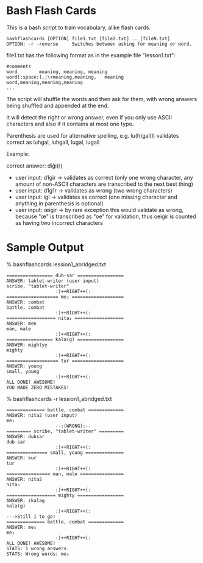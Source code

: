 Bash Flash Cards
================

This is a bash script to train vocabulary, alike flash cards.

	bashflashcards [OPTION] file1.txt [file2.txt] .. [fileN.txt]  
	OPTION: -r -reverse		Switches between asking for meaning or word.  

file1.txt has the following format as in the example file "lesson1.txt":  

	#comments  
	word		meaning, meaning, meaning  
	word[:space:],;\+meaning,meaning,	meaning
	word,meaning,meaning,meaning
	...  

The script will shuffle the words and then ask for them, with wrong answers being shuffled and appended at the end.  

It will detect the right or wrong answer, even if you only use ASCII characters and also if it contains at most one typo. 

Parenthesis are used for alternative spelling, e.g. lu(h)gal(l) validates correct as luhgal, luhgall, lugal, lugall

Example:   

correct answer: diĝi(r)  
* user input: d1gir -> validates as correct (only one wrong character, any amount of non-ASCII characters are transcribed to the next best thing)  
* user input: d1g1r -> validates as wrong (two wrong characters)  
* user input: igi -> validates as correct (one missing character and anything in parenthesis is optional)  
* user input: œigir -> by rare exception this would validate as wrong, because "œ" is transcribed as "oe" for validation, thus oeigir is counted as having two incorrect characters

Sample Output
=============

 % bashflashcards lession1_abridged.txt

	================= dub-sar =================
	ANSWER: tablet-writer (user input)
	scribe, "tablet-writer"
				      :)++RIGHT++(:
	=================== me₃ ===================
	ANSWER: combat
	battle, combat
				      :)++RIGHT++(:
	================== nita₂ ==================
	ANSWER: men 
	man, male
				      :)++RIGHT++(:
	================= kala(g) =================
	ANSWER: mightyy
	mighty
				      :)++RIGHT++(:
	=================== tur ===================
	ANSWER: young
	small, young
				      :)++RIGHT++(:
	ALL DONE! AWESOME!
	YOU MADE ZERO MISTAKES!

 % bashflashcards -r lession1_abridged.txt

	============== battle, combat =============
	ANSWER: nita2 (user input)
	me₃
				      --:(WRONG):--
	========= scribe, "tablet-writer" =========
	ANSWER: dubsar
	dub-sar
				      :)++RIGHT++(:
	=============== small, young ==============
	ANSWER: kur
	tur
				      :)++RIGHT++(:
	================ man, male ================
	ANSWER: nita2
	nita₂
				      :)++RIGHT++(:
	================== mighty =================
	ANSWER: zkalag
	kala(g)
				      :)++RIGHT++(:
	--->Still 1 to go!
	============== battle, combat =============
	ANSWER: me₃
	me₃
				      :)++RIGHT++(:
	ALL DONE! AWESOME!
	STATS: 1 wrong answers.
	STATS: Wrong words: me₃ 

